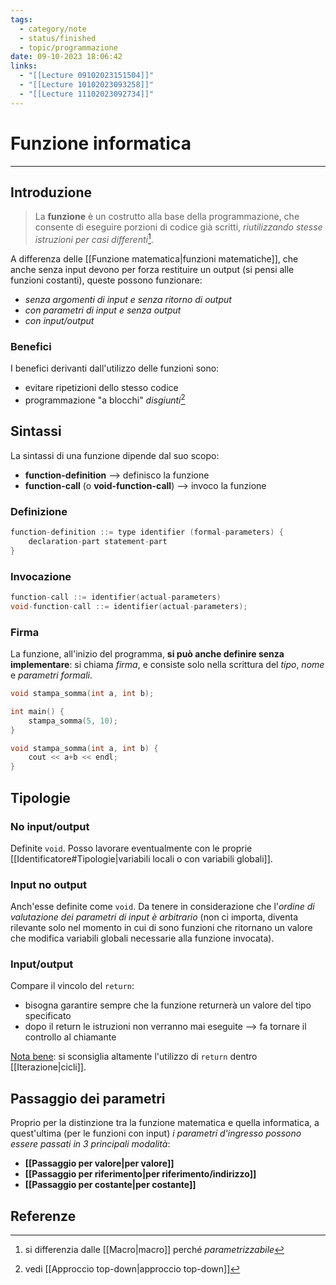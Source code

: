 ```yaml
---
tags:
  - category/note
  - status/finished
  - topic/programmazione
date: 09-10-2023 18:06:42
links:
  - "[[Lecture 09102023151504]]"
  - "[[Lecture 10102023093258]]"
  - "[[Lecture 11102023092734]]"
---
```

# Funzione informatica
---
## Introduzione
> La **funzione** è un costrutto alla base della programmazione, che consente di eseguire porzioni di codice già scritti, _riutilizzando stesse istruzioni per casi differenti_[^2].

A differenza delle [[Funzione matematica|funzioni matematiche]], che anche senza input devono per forza restituire un output (si pensi alle funzioni costanti), queste possono funzionare:
- _senza argomenti di input e senza ritorno di output_
- _con parametri di input e senza output_
- _con input/output_

### Benefici
I benefici derivanti dall'utilizzo delle funzioni sono:
- evitare ripetizioni dello stesso codice
- programmazione "a blocchi" _disgiunti_[^1]

## Sintassi
La sintassi di una funzione dipende dal suo scopo:
- **function-definition** --> definisco la funzione
- **function-call** (o **void-function-call**) --> invoco la funzione

### Definizione
```cpp
function-definition ::= type identifier (formal-parameters) {
	declaration-part statement-part
}
```

### Invocazione
```cpp
function-call ::= identifier(actual-parameters)
void-function-call ::= identifier(actual-parameters);
```

### Firma
La funzione, all'inizio del programma, **si può anche definire senza implementare**: si chiama _firma_, e consiste solo nella scrittura del _tipo_, _nome_ e _parametri formali_.

```cpp
void stampa_somma(int a, int b);

int main() {
	stampa_somma(5, 10);
}

void stampa_somma(int a, int b) {
	cout << a+b << endl;
}
```

## Tipologie
### No input/output
Definite `void`. Posso lavorare eventualmente con le proprie [[Identificatore#Tipologie|variabili locali o con variabili globali]].

### Input no output
Anch'esse definite come `void`.
Da tenere in considerazione che l'_ordine di valutazione dei parametri di input è arbitrario_ (non ci importa, diventa rilevante solo nel momento in cui di sono funzioni che ritornano un valore che modifica variabili globali necessarie alla funzione invocata).

### Input/output
Compare il vincolo del `return`:
- bisogna garantire sempre che la funzione returnerà un valore del tipo specificato
- dopo il return le istruzioni non verranno mai eseguite --> fa tornare il controllo al chiamante

<u>Nota bene</u>: si sconsiglia altamente l'utilizzo di `return` dentro [[Iterazione|cicli]].

## Passaggio dei parametri
Proprio per la distinzione tra la funzione matematica e quella informatica, a quest'ultima (per le funzioni con input) _i parametri d'ingresso possono essere passati in 3 principali modalità_:
- **[[Passaggio per valore|per valore]]**
- **[[Passaggio per riferimento|per riferimento/indirizzo]]**
- **[[Passaggio per costante|per costante]]**

## Referenze
[^1]: vedi [[Approccio top-down|approccio top-down]]
[^2]: si differenzia dalle [[Macro|macro]] perché _parametrizzabile_